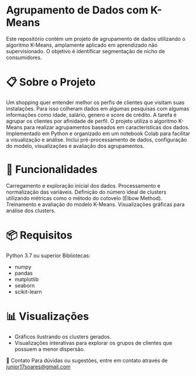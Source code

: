# Agrupamento de Dados com K-Means
Este repositório contém um projeto de agrupamento de dados utilizando o algoritmo K-Means, amplamente aplicado em aprendizado não supervisionado. O objetivo é identificar segmentação de nicho de consumidores.

# 📋 Sobre o Projeto
Um shopping quer entender melhor os perfis de clientes que visitam suas instalações. Para isso colheram dados em algumas pesquisas com algumas informações como idade, salário, genero e score de crédito. A tarefa é agrupar os clientes por afinidade de perfil.
O projeto utiliza o algoritmo K-Means para realizar agrupamentos baseados em características dos dados.
Implementado em Python e organizado em um notebook Colab para facilitar a visualização e análise.
Inclui pré-processamento de dados, configuração do modelo, visualizações e avaliação dos agrupamentos.

# 🚀 Funcionalidades
Carregamento e exploração inicial dos dados.
Processamento e normalização das variáveis.
Definição do número ideal de clusters utilizando métricas como o método do cotovelo (Elbow Method).
Treinamento e avaliação do modelo K-Means.
Visualizações gráficas para análise dos clusters.

# 📦 Requisitos
Python 3.7 ou superior
Bibliotecas:
- numpy
- pandas
- matplotlib
- seaborn
- scikit-learn

# 📊 Visualizações
- Gráficos ilustrando os clusters gerados.
- Visualizações interativas para explorar os grupos de clientes que possuem a menor dispersão.

📧 Contato
Para dúvidas ou sugestões, entre em contato através de junior17soares@gmail.com
